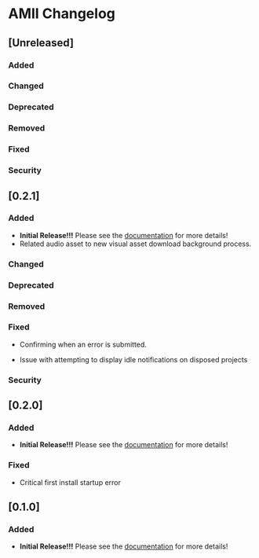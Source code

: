 <!-- Keep a Changelog guide -> https://keepachangelog.com -->

# AMII Changelog

## [Unreleased]
### Added

### Changed

### Deprecated

### Removed

### Fixed

### Security
## [0.2.1]

### Added
- **Initial Release!!!** Please see the <a href="https://github.com/Unthrottled/AMII#documentation">
  documentation</a> for more details!
- Related audio asset to new visual asset download background process.

### Changed

### Deprecated

### Removed

### Fixed
- Confirming when an error is submitted.

- Issue with attempting to display idle notifications on disposed projects

### Security

## [0.2.0]

### Added
- **Initial Release!!!** Please see the <a href="https://github.com/Unthrottled/AMII#documentation">
  documentation</a> for more details!

### Fixed
- Critical first install startup error

## [0.1.0]

### Added
- **Initial Release!!!** Please see the <a href="https://github.com/Unthrottled/AMII#documentation">
documentation</a> for more details!
